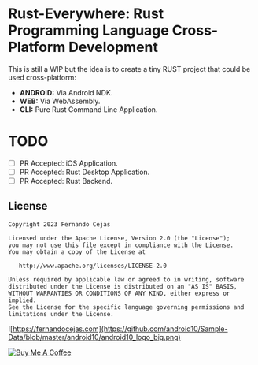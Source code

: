 # Rust-Everywhere: Rust Programming Language Cross-Platform Development

This is still a WIP but the idea is to create a tiny RUST project that could be used cross-platform:

 - **ANDROID:** Via Android NDK.
 - **WEB:** Via WebAssembly.
 - **CLI:** Pure Rust Command Line Application.

# TODO

 - [ ] PR Accepted: iOS Application.
 - [ ] PR Accepted: Rust Desktop Application.
 - [ ] PR Accepted: Rust Backend.

## License

    Copyright 2023 Fernando Cejas

    Licensed under the Apache License, Version 2.0 (the "License");
    you may not use this file except in compliance with the License.
    You may obtain a copy of the License at

       http://www.apache.org/licenses/LICENSE-2.0

    Unless required by applicable law or agreed to in writing, software
    distributed under the License is distributed on an "AS IS" BASIS,
    WITHOUT WARRANTIES OR CONDITIONS OF ANY KIND, either express or implied.
    See the License for the specific language governing permissions and
    limitations under the License.


![https://fernandocejas.com](https://github.com/android10/Sample-Data/blob/master/android10/android10_logo_big.png)

<a href="https://www.buymeacoffee.com/android10" target="_blank"><img src="https://www.buymeacoffee.com/assets/img/custom_images/orange_img.png" alt="Buy Me A Coffee" style="height: auto !important;width: auto !important;" ></a>
